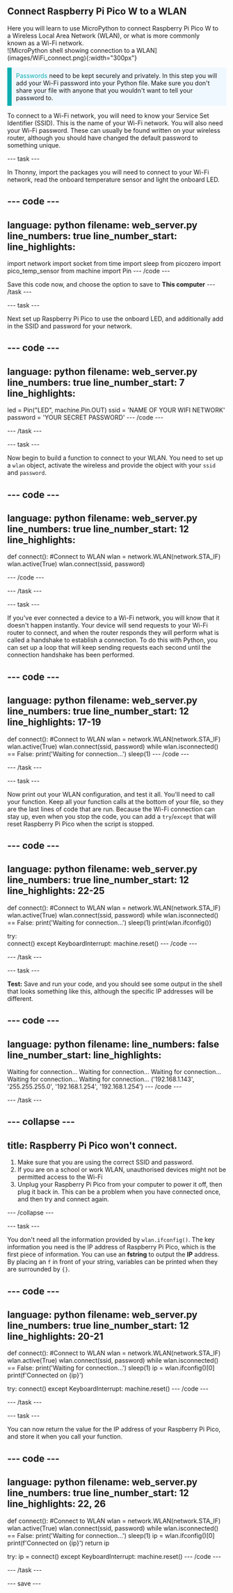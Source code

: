 ## Connect Raspberry Pi Pico W to a WLAN

<div style="display: flex; flex-wrap: wrap">
<div style="flex-basis: 200px; flex-grow: 1; margin-right: 15px;">
Here you will learn to use MicroPython to connect Raspberry Pi Pico W to a Wireless Local Area Network (WLAN), or what is more commonly known as a Wi-Fi network.
</div>
<div>
![MicroPython shell showing connection to a WLAN](images/WiFi_connect.png){:width="300px"}
</div>
</div>

<p style='border-left: solid; border-width:10px; border-color: #0faeb0; background-color: aliceblue; padding: 10px;'>
<span style="color: #0faeb0">Passwords</span> need to be kept securely and privately. In this step you will add your Wi-Fi password into your Python file. Make sure you don't share your file with anyone that you wouldn't want to tell your password to.</p>

To connect to a Wi-Fi network, you will need to know your Service Set Identifier (SSID). This is the name of your Wi-Fi network. You will also need your Wi-Fi password. These can usually be found written on your wireless router, although you should have changed the default password to something unique.

--- task ---

In Thonny, import the packages you will need to connect to your Wi-Fi network, read the onboard temperature sensor and light the onboard LED.

--- code ---
---
language: python
filename: web_server.py
line_numbers: true
line_number_start: 
line_highlights: 
---
import network
import socket
from time import sleep
from picozero import pico_temp_sensor
from machine import Pin
--- /code ---

Save this code now, and choose the option to save to **This computer**
--- /task ---

--- task ---

Next set up Raspberry Pi Pico to use the onboard LED, and additionally add in the SSID and password for your network.

--- code ---
---
language: python
filename: web_server.py
line_numbers: true
line_number_start: 7
line_highlights: 
---
led = Pin("LED", machine.Pin.OUT)
ssid = 'NAME OF YOUR WIFI NETWORK'
password = 'YOUR SECRET PASSWORD'
--- /code ---

--- /task ---

--- task ---

Now begin to build a function to connect to your WLAN. You need to set up a `wlan` object, activate the wireless and provide the object with your `ssid` and `password`.

--- code ---
---
language: python
filename: web_server.py
line_numbers: true
line_number_start: 12
line_highlights: 
---
def connect():
    #Connect to WLAN
    wlan = network.WLAN(network.STA_IF)
    wlan.active(True)
    wlan.connect(ssid, password)

--- /code ---

--- /task ---

--- task ---

If you've ever connected a device to a Wi-Fi network, you will know that it doesn't happen instantly. Your device will send requests to your Wi-Fi router to connect, and when the router responds they will perform what is called a handshake to establish a connection. To do this with Python, you can set up a loop that will keep sending requests each second until the connection handshake has been performed.

--- code ---
---
language: python
filename: web_server.py
line_numbers: true
line_number_start: 12
line_highlights: 17-19
---
def connect():
    #Connect to WLAN
    wlan = network.WLAN(network.STA_IF)
    wlan.active(True)
    wlan.connect(ssid, password)
    while wlan.isconnected() == False:
        print('Waiting for connection...')
        sleep(1)
--- /code ---

--- /task ---

--- task ---

Now print out your WLAN configuration, and test it all. You'll need to call your function. Keep all your function calls at the bottom of your file, so they are the last lines of code that are run. Because the Wi-Fi connection can stay up, even when you stop the code, you can add a `try`/`except` that will reset Raspberry Pi Pico when the script is stopped.

--- code ---
---
language: python
filename: web_server.py
line_numbers: true
line_number_start: 12
line_highlights: 22-25
---
def connect():
    #Connect to WLAN
    wlan = network.WLAN(network.STA_IF)
    wlan.active(True)
    wlan.connect(ssid, password)
    while wlan.isconnected() == False:
        print('Waiting for connection...')
        sleep(1)
    print(wlan.ifconfig())

try:    
    connect()
except KeyboardInterrupt:
    machine.reset()
--- /code ---

--- /task ---

--- task ---

**Test:** Save and run your code, and you should see some output in the shell that looks something like this, although the specific IP addresses will be different.

--- code ---
---
language: python
filename: 
line_numbers: false
line_number_start: 
line_highlights: 
---
Waiting for connection...
Waiting for connection...
Waiting for connection...
Waiting for connection...
Waiting for connection...
('192.168.1.143', '255.255.255.0', '192.168.1.254', '192.168.1.254')
--- /code ---

--- /task ---

--- collapse ---
---
title: Raspberry Pi Pico won't connect.
---
1. Make sure that you are using the correct SSID and password.
2. If you are on a school or work WLAN, unauthorised devices might not be permitted access to the Wi-Fi
3. Unplug your Raspberry Pi Pico from your computer to power it off, then plug it back in. This can be a problem when you have connected once, and then try and connect again.

--- /collapse ---

--- task ---

You don't need all the information provided by `wlan.ifconfig()`. The key information you need is the IP address of Raspberry Pi Pico, which is the first piece of information. You can use an **fstring** to output the **IP** address. By placing an `f` in front of your string, variables can be printed when they are surrounded by `{}`.

--- code ---
---
language: python
filename: web_server.py
line_numbers: true
line_number_start: 12
line_highlights: 20-21
---
def connect():
    #Connect to WLAN
    wlan = network.WLAN(network.STA_IF)
    wlan.active(True)
    wlan.connect(ssid, password)
    while wlan.isconnected() == False:
        print('Waiting for connection...')
        sleep(1)
    ip = wlan.ifconfig()[0]
    print(f'Connected on {ip}')
    

try:
    connect()
except KeyboardInterrupt:
    machine.reset()
--- /code ---

--- /task ---

--- task ---

You can now return the value for the IP address of your Raspberry Pi Pico, and store it when you call your function.

--- code ---
---
language: python
filename: web_server.py
line_numbers: true
line_number_start: 12
line_highlights: 22, 26
---
def connect():
    #Connect to WLAN
    wlan = network.WLAN(network.STA_IF)
    wlan.active(True)
    wlan.connect(ssid, password)
    while wlan.isconnected() == False:
        print('Waiting for connection...')
        sleep(1)
    ip = wlan.ifconfig()[0]
    print(f'Connected on {ip}')
    return ip
    

try:
    ip = connect()
except KeyboardInterrupt:
    machine.reset()
--- /code ---

--- /task ---

--- save ---